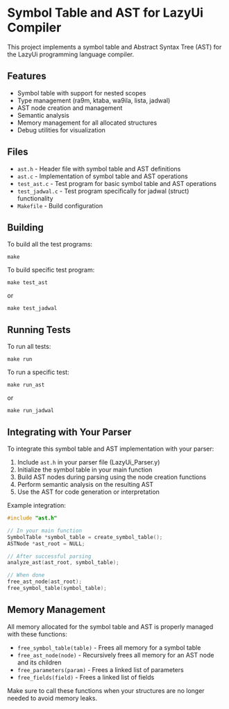 # Symbol Table and AST for LazyUi Compiler

This project implements a symbol table and Abstract Syntax Tree (AST) for the LazyUi programming language compiler.

## Features

- Symbol table with support for nested scopes
- Type management (ra9m, ktaba, wa9ila, lista, jadwal)
- AST node creation and management
- Semantic analysis
- Memory management for all allocated structures
- Debug utilities for visualization

## Files

- `ast.h` - Header file with symbol table and AST definitions
- `ast.c` - Implementation of symbol table and AST operations
- `test_ast.c` - Test program for basic symbol table and AST operations
- `test_jadwal.c` - Test program specifically for jadwal (struct) functionality
- `Makefile` - Build configuration

## Building

To build all the test programs:

```
make
```

To build specific test program:

```
make test_ast
```

or

```
make test_jadwal
```

## Running Tests

To run all tests:

```
make run
```

To run a specific test:

```
make run_ast
```

or

```
make run_jadwal
```

## Integrating with Your Parser

To integrate this symbol table and AST implementation with your parser:

1. Include `ast.h` in your parser file (LazyUi_Parser.y)
2. Initialize the symbol table in your main function
3. Build AST nodes during parsing using the node creation functions
4. Perform semantic analysis on the resulting AST
5. Use the AST for code generation or interpretation

Example integration:

```c
#include "ast.h"

// In your main function
SymbolTable *symbol_table = create_symbol_table();
ASTNode *ast_root = NULL;

// After successful parsing
analyze_ast(ast_root, symbol_table);

// When done
free_ast_node(ast_root);
free_symbol_table(symbol_table);
```

## Memory Management

All memory allocated for the symbol table and AST is properly managed with these functions:

- `free_symbol_table(table)` - Frees all memory for a symbol table
- `free_ast_node(node)` - Recursively frees all memory for an AST node and its children
- `free_parameters(param)` - Frees a linked list of parameters
- `free_fields(field)` - Frees a linked list of fields

Make sure to call these functions when your structures are no longer needed to avoid memory leaks.